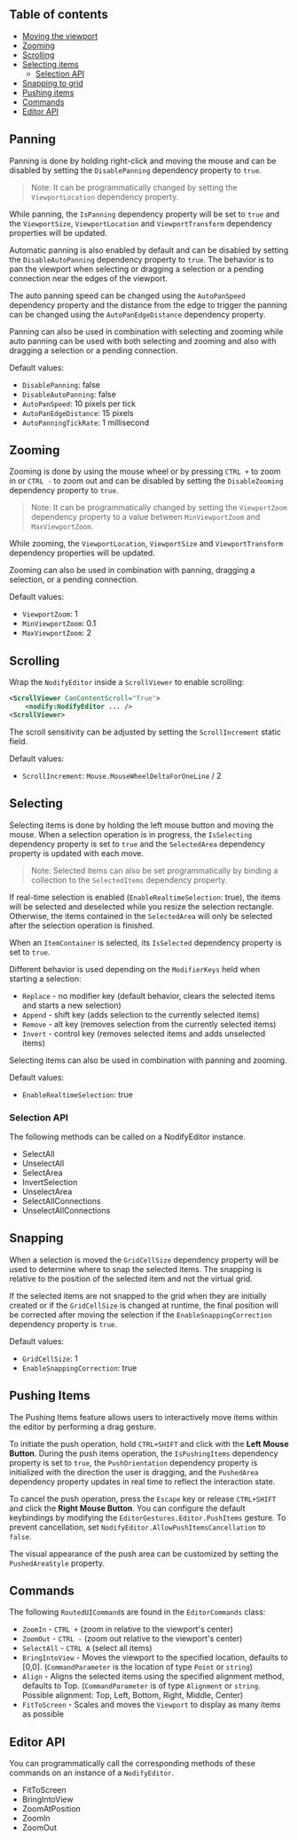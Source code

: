 ## Table of contents

- [Moving the viewport](#panning)
- [Zooming](#zooming)
- [Scrolling](#scrolling)
- [Selecting items](#selecting)
  - [Selection API](#selection-api)
- [Snapping to grid](#snapping)
- [Pushing items](#pushing-items)
- [Commands](#commands)
- [Editor API](#editor-api)

## Panning

Panning is done by holding right-click and moving the mouse and can be disabled by setting the `DisablePanning` dependency property to `true`.

> Note: It can be programmatically changed by setting the `ViewportLocation` dependency property.

While panning, the `IsPanning` dependency property will be set to `true` and the `ViewportSize`, `ViewportLocation` and `ViewportTransform` dependency properties will be updated.

Automatic panning is also enabled by default and can be disabled by setting the `DisableAutoPanning` dependency property to `true`. The behavior is to pan the viewport when selecting or dragging a selection or a pending connection near the edges of the viewport.

The auto panning speed can be changed using the `AutoPanSpeed` dependency property and the distance from the edge to trigger the panning can be changed using the `AutoPanEdgeDistance` dependency property.

Panning can also be used in combination with selecting and zooming while auto panning can be used with both selecting and zooming and also with dragging a selection or a pending connection.

Default values:

- `DisablePanning`: false
- `DisableAutoPanning`: false
- `AutoPanSpeed`: 10 pixels per tick
- `AutoPanEdgeDistance`: 15 pixels
- `AutoPanningTickRate`: 1 millisecond

## Zooming

Zooming is done by using the mouse wheel or by pressing `CTRL +` to zoom in or `CTRL -` to zoom out and can be disabled by setting the `DisableZooming` dependency property to `true`.

> Note: It can be programmatically changed by setting the `ViewportZoom` dependency property to a value between `MinViewportZoom` and `MaxViewportZoom`.

While zooming, the `ViewportLocation`, `ViewportSize` and `ViewportTransform` dependency properties will be updated.

Zooming can also be used in combination with panning, dragging a selection, or a pending connection.

Default values:

- `ViewportZoom`: 1
- `MinViewportZoom`: 0.1
- `MaxViewportZoom`: 2

## Scrolling

Wrap the `NodifyEditor` inside a `ScrollViewer` to enable scrolling:

```xml
<ScrollViewer CanContentScroll="True">
    <nodify:NodifyEditor ... />
<ScrollViewer>
```

The scroll sensitivity can be adjusted by setting the `ScrollIncrement` static field.

Default values:

- `ScrollIncrement`: `Mouse.MouseWheelDeltaForOneLine` / 2

## Selecting

Selecting items is done by holding the left mouse button and moving the mouse. When a selection operation is in progress, the `IsSelecting` dependency property is set to `true` and the `SelectedArea` dependency property is updated with each move.

> Note: Selected items can also be set programmatically by binding a collection to the `SelectedItems` dependency property.

If real-time selection is enabled (`EnableRealtimeSelection`: true), the items will be selected and deselected while you resize the selection rectangle. Otherwise, the items contained in the `SelectedArea` will only be selected after the selection operation is finished.

When an `ItemContainer` is selected, its `IsSelected` dependency property is set to `true`.

Different behavior is used depending on the `ModifierKeys` held when starting a selection:

- `Replace` - no modifier key (default behavior, clears the selected items and starts a new selection)
- `Append` - shift key (adds selection to the currently selected items)
- `Remove` - alt key (removes selection from the currently selected items)
- `Invert` - control key (removes selected items and adds unselected items)

Selecting items can also be used in combination with panning and zooming.

Default values:

- `EnableRealtimeSelection`: true

### Selection API

The following methods can be called on a NodifyEditor instance.

- SelectAll
- UnselectAll
- SelectArea
- InvertSelection
- UnselectArea
- SelectAllConnections
- UnselectAllConnections

## Snapping

When a selection is moved the `GridCellSize` dependency property will be used to determine where to snap the selected items.
The snapping is relative to the position of the selected item and not the virtual grid.

If the selected items are not snapped to the grid when they are initially created or if the `GridCellSize` is changed at runtime, the final position will be corrected after moving the selection if the `EnableSnappingCorrection` dependency property is `true`.

Default values:

- `GridCellSize`: 1
- `EnableSnappingCorrection`: true

## Pushing Items

The Pushing Items feature allows users to interactively move items within the editor by performing a drag gesture.

To initiate the push operation, hold `CTRL+SHIFT` and click with the **Left Mouse Button**. During the push items operation, the `IsPushingItems` dependency property is set to `true`, the `PushOrientation` dependency property is initialized with the direction the user is dragging, and the `PushedArea` dependency property updates in real time to reflect the interaction state.

To cancel the push operation, press the `Escape` key or release `CTRL+SHIFT` and click the **Right Mouse Button**. You can configure the default keybindings by modifying the `EditorGestures.Editor.PushItems` gesture. To prevent cancellation, set `NodifyEditor.AllowPushItemsCancellation` to `false`.

The visual appearance of the push area can be customized by setting the `PushedAreaStyle` property.

## Commands

The following `RoutedUICommand`s are found in the `EditorCommands` class:

- `ZoomIn` - `CTRL +` (zoom in relative to the viewport's center)
- `ZoomOut` - `CTRL -` (zoom out relative to the viewport's center)
- `SelectAll` - `CTRL A` (select all items)
- `BringIntoView` - Moves the viewport to the specified location, defaults to [0,0]. (`CommandParameter` is the location of type `Point` or `string`)
- `Align` - Aligns the selected items using the specified alignment method, defaults to Top. (`CommandParameter` is of type `Alignment` or `string`. Possible alignment: Top, Left, Bottom, Right, Middle, Center)
- `FitToScreen` - Scales and moves the `Viewport` to display as many items as possible

## Editor API

You can programmatically call the corresponding methods of these commands on an instance of a `NodifyEditor`.

- FitToScreen
- BringIntoView
- ZoomAtPosition
- ZoomIn
- ZoomOut
